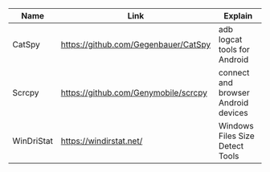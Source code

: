|Name|Link|Explain|
|----|---|----|
|CatSpy|https://github.com/Gegenbauer/CatSpy|adb logcat tools for Android|
|Scrcpy|https://github.com/Genymobile/scrcpy|connect and browser Android devices|
|WinDriStat|https://windirstat.net/| Windows Files Size Detect Tools|
